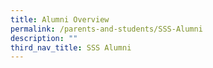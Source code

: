 ```yaml
---
title: Alumni Overview
permalink: /parents-and-students/SSS-Alumni
description: ""
third_nav_title: SSS Alumni
---
```

